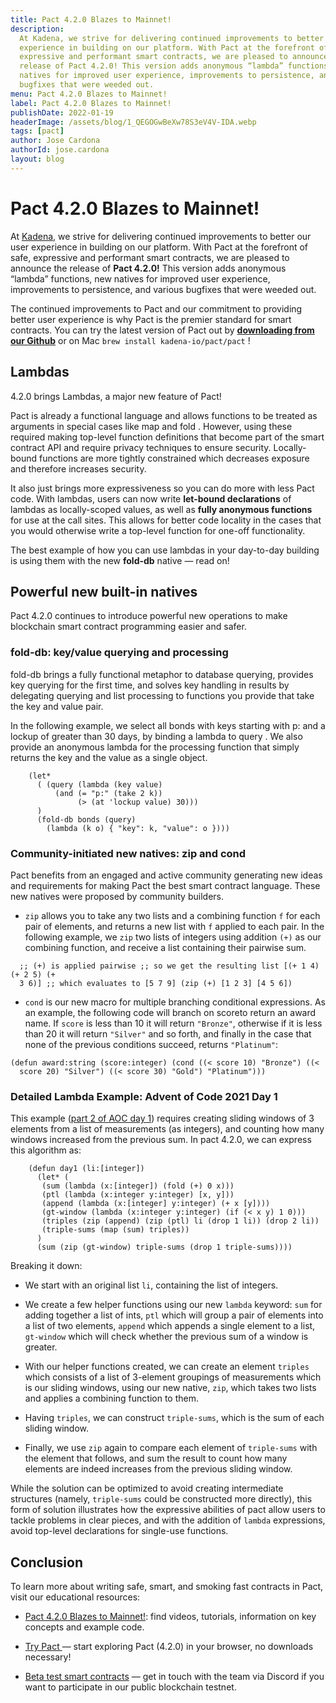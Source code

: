 ```yaml
---
title: Pact 4.2.0 Blazes to Mainnet!
description:
  At Kadena, we strive for delivering continued improvements to better our user
  experience in building on our platform. With Pact at the forefront of safe,
  expressive and performant smart contracts, we are pleased to announce the
  release of Pact 4.2.0! This version adds anonymous “lambda” functions, new
  natives for improved user experience, improvements to persistence, and various
  bugfixes that were weeded out.
menu: Pact 4.2.0 Blazes to Mainnet!
label: Pact 4.2.0 Blazes to Mainnet!
publishDate: 2022-01-19
headerImage: /assets/blog/1_QEGOGwBeXw78S3eV4V-IDA.webp
tags: [pact]
author: Jose Cardona
authorId: jose.cardona
layout: blog
---
```


# Pact 4.2.0 Blazes to Mainnet!

At [Kadena](https://kadena.io/), we strive for delivering continued improvements
to better our user experience in building on our platform. With Pact at the
forefront of safe, expressive and performant smart contracts, we are pleased to
announce the release of **Pact 4.2.0!** This version adds anonymous “lambda”
functions, new natives for improved user experience, improvements to
persistence, and various bugfixes that were weeded out.

The continued improvements to Pact and our commitment to providing better user
experience is why Pact is the premier standard for smart contracts. You can try
the latest version of Pact out by
**[downloading from our Github](https://github.com/kadena-io/pact)** or on Mac
`brew install kadena-io/pact/pact` !

## Lambdas

4.2.0 brings Lambdas, a major new feature of Pact!

Pact is already a functional language and allows functions to be treated as
arguments in special cases like map and fold . However, using these required
making top-level function definitions that become part of the smart contract API
and require privacy techniques to ensure security. Locally-bound functions are
more tightly constrained which decreases exposure and therefore increases
security.

It also just brings more expressiveness so you can do more with less Pact code.
With lambdas, users can now write **let-bound declarations** of lambdas as
locally-scoped values, as well as **fully anonymous functions** for use at the
call sites. This allows for better code locality in the cases that you would
otherwise write a top-level function for one-off functionality.

The best example of how you can use lambdas in your day-to-day building is using
them with the new **fold-db** native — read on!

## Powerful new built-in natives

Pact 4.2.0 continues to introduce powerful new operations to make blockchain
smart contract programming easier and safer.

### fold-db: key/value querying and processing

fold-db brings a fully functional metaphor to database querying, provides key
querying for the first time, and solves key handling in results by delegating
querying and list processing to functions you provide that take the key and
value pair.

In the following example, we select all bonds with keys starting with p: and a
lockup of greater than 30 days, by binding a lambda to query . We also provide
an anonymous lambda for the processing function that simply returns the key and
the value as a single object.

```pact
    (let*
      ( (query (lambda (key value)
          (and (= "p:" (take 2 k))
               (> (at 'lockup value) 30)))
      )
      (fold-db bonds (query)
        (lambda (k o) { "key": k, "value": o })))
```

### Community-initiated new natives: zip and cond

Pact benefits from an engaged and active community generating new ideas and
requirements for making Pact the best smart contract language. These new natives
were proposed by community builders.

- `zip` allows you to take any two lists and a combining function `f` for each
  pair of elements, and returns a new list with `f` applied to each pair. In the
  following example, we `zip` two lists of integers using addition `(+)` as our
  combining function, and receive a list containing their pairwise sum.

```
  ;; (+) is applied pairwise ;; so we get the resulting list [(+ 1 4) (+ 2 5) (+
  3 6)] ;; which evaluates to [5 7 9] (zip (+) [1 2 3] [4 5 6])
```

- `cond` is our new macro for multiple branching conditional expressions. As an
  example, the following code will branch on scoreto return an award name. If
  `score` is less than 10 it will return `"Bronze"`, otherwise if it is less
  than 20 it will return `"Silver"` and so forth, and finally in the case that
  none of the previous conditions succeed, returns `"Platinum"`:

```pact
(defun award:string (score:integer) (cond ((< score 10) "Bronze") ((<
  score 20) "Silver") ((< score 30) "Gold") "Platinum")))
```

### Detailed Lambda Example: Advent of Code 2021 Day 1

This example ([part 2 of AOC day 1](https://adventofcode.com/2021/day/1))
requires creating sliding windows of 3 elements from a list of measurements (as
integers), and counting how many windows increased from the previous sum. In
pact 4.2.0, we can express this algorithm as:

```pact
    (defun day1 (li:[integer])
      (let* (
       (sum (lambda (x:[integer]) (fold (+) 0 x)))
       (ptl (lambda (x:integer y:integer) [x, y]))
       (append (lambda (x:[integer] y:integer) (+ x [y])))
       (gt-window (lambda (x:integer y:integer) (if (< x y) 1 0)))
       (triples (zip (append) (zip (ptl) li (drop 1 li)) (drop 2 li))
       (triple-sums (map (sum) triples))
      )
      (sum (zip (gt-window) triple-sums (drop 1 triple-sums))))
```

Breaking it down:

- We start with an original list `li`, containing the list of integers.

- We create a few helper functions using our new `lambda` keyword: `sum` for
  adding together a list of ints, `ptl` which will group a pair of elements into
  a list of two elements, `append` which appends a single element to a list,
  `gt-window` which will check whether the previous sum of a window is greater.

- With our helper functions created, we can create an element `triples` which
  consists of a list of 3-element groupings of measurements which is our sliding
  windows, using our new native, `zip`, which takes two lists and applies a
  combining function to them.

- Having `triples`, we can construct `triple-sums`, which is the sum of each
  sliding window.

- Finally, we use `zip` again to compare each element of `triple-sums` with the
  element that follows, and sum the result to count how many elements are indeed
  increases from the previous sliding window.

While the solution can be optimized to avoid creating intermediate structures
(namely, `triple-sums` could be constructed more directly), this form of
solution illustrates how the expressive abilities of pact allow users to tackle
problems in clear pieces, and with the addition of `lambda` expressions, avoid
top-level declarations for single-use functions.

## Conclusion

To learn more about writing safe, smart, and smoking fast contracts in Pact,
visit our educational resources:

- [Pact 4.2.0 Blazes to Mainnet!](/docs/blogchain/2022/pact-4-2-0-blazes-to-mainnet-2022-01-18):
  find videos, tutorials, information on key concepts and example code.

- [Try Pact ](http://pact.kadena.io/)— start exploring Pact (4.2.0) in your
  browser, no downloads necessary!

- [Beta test smart contracts](http://discord.io/kadena) — get in touch with the
  team via Discord if you want to participate in our public blockchain testnet.

```

```
